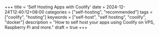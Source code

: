 +++
title = 'Self Hosting Apps with Coolify'
date = 2024-12-24T12:40:12+08:00
categories = ["self-hosting", "recommended"]
tags = ["coolify", "hosting"]
keywords = ["self-host", "self hosting", "coolify", "docker"]
description = "How to self host your apps using Coolify on VPS, Raspberry Pi and more."
draft = true
+++


